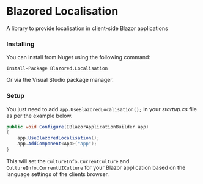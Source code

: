 # Blazored Localisation
A library to provide localisation in client-side Blazor applications

### Installing

You can install from Nuget using the following command:

`Install-Package Blazored.Localisation`

Or via the Visual Studio package manager.

### Setup

You just need to add `app.UseBlazoredLocalisation();` in your _startup.cs_ file as per the example below.

```c#
public void Configure(IBlazorApplicationBuilder app)
{
    app.UseBlazoredLocalisation();
    app.AddComponent<App>("app");
}
``` 

This will set the `CultureInfo.CurrentCulture` and `CultureInfo.CurrentUICulture` for your Blazor application based on the language settings of the clients browser.
